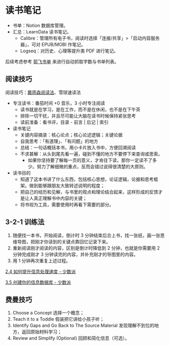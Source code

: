 # 读书笔记

- 书单：Notion 数据库管理。
- 汇总：LearnData 读书笔记。
  - Calibre：管理所有电子书，阅读时选择「连接/共享」>「启动内容服务器」，可对 EPUB/MOBI 作笔记。
  - Logseq：对历史、心理等提升类 PDF 进行笔记。

后续考虑参考 [郭飞书单](https://www.guofei.site/reading/#/) 来进行自动抓取字数与书单列表。

## 阅读技巧

阅读技巧：[戴雨森阅读法](https://zhuanlan.zhihu.com/p/25858189)、雪球速读法

- 专注读书：番茄时间 +0 音乐，3 小时专注阅读
  - 读书就是在学习，是在工作，而不是在休闲，也不是在下午茶
  - 排除一切干扰，并且尽可能让大脑在读书时候保持紧张思考
  - 读前准备：看书评，目录 - 前言 | 后记 | 索引
- 读书笔记
  - 关键内容摘录：核心论点；核心论述逻辑；关键论据
  - 自我思考：「有道理」、「有问题」的地方
  - 总结：一句话概括本书，用小卡片放入书中，方便回溯阅读
  - 不求甚解：从头到尾先看一遍，碰到不懂的地方不要停下来查询或思索。
    - 如果你坚持要了解每一页的意义，才肯往下读，那你一定读不了多少。努力了解细微的重点，反而会错过说得很清楚的大原则。
- 读书目的
  - 知道了这本书讲了什么东西，包括核心思想，论证逻辑，论据和思考框架。做到能够跟朋友大致转述说明的程度；
  - 把自己的经历和见解，与书里的观点和理论结合起来，这样形成的反馈才是让人真正理解书中内容的关键；
  - 将书视为工具，需要使用时再看下需要的部分。

## 3-2-1 训练法

1. 随便找一本书，开始阅读，倒计时 3 分钟结束后合上书，找一张纸，画一张思维导图，把刚才你读到的关键点靠回忆记录下来。
2. 重新阅读刚才阅读的内容，区别是倒计时降低到 2 分钟，也就是你需要用 2 分钟完成刚才 3 分钟读完的内容，并补充刚才的导图里的内容。
3. 用 1 分钟再次重复上述过程。

[2.4 如何提升信息处理速度 - 少数派](https://sspai.com/post/53852)

[3.5 创建你的信息数据库 - 少数派](https://sspai.com/post/54065)

## 费曼技巧

1. Choose a Concept 选择一个概念；
2. Teach it to a Toddle 假装把它讲给小孩子听；
3. Identify Gaps and Go Back to The Source Material 发现理解不到位的地方，返回原始材料学习；
4. Review and Simplify (Optional) 回顾和简化信息（可选）。
